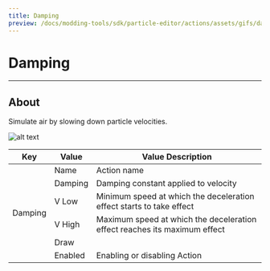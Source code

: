 ```yaml
---
title: Damping
preview: /docs/modding-tools/sdk/particle-editor/actions/assets/gifs/damping.gif
---
```


# Damping

___

## About

Simulate air by slowing down particle velocities.

![alt text](assets/gifs/damping.gif)

<table><thead>
  <tr>
    <th>Key</th>
    <th>Value</th>
    <th>Value Description</th>
  </tr></thead>
<tbody>
  <tr>
    <td rowspan="6">Damping</td>
    <td>Name</td>
    <td>Action name</td>
  </tr>
  <tr>
    <td>Damping</td>
    <td>Damping constant applied to velocity</td>
  </tr>
  <tr>
    <td>V Low</td>
    <td>Minimum speed at which the deceleration effect starts to take effect</td>
  </tr>
  <tr>
    <td>V High</td>
    <td>Maximum speed at which the deceleration effect reaches its maximum effect</td>
  </tr>
  <tr>
    <td>Draw</td>
    <td></td>
  </tr>
  <tr>
    <td>Enabled</td>
    <td>Enabling or disabling Action</td>
  </tr>
</tbody>
</table>
